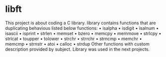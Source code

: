 # libft

This project is about coding a C library.
library contains functions that are duplicating behavious listed below functions:
• isalpha
• isdigit
• isalnum
• isascii
• isprint
• strlen
• memset
• bzero
• memcpy
• memmove
• strlcpy
• strlcat
• toupper
• tolower
• strchr
• strrchr
• strncmp
• memchr
• memcmp
• strnstr
• atoi
• calloc
• strdup
Other functions with custom description provided by subject.
Library was used in the next projects.
